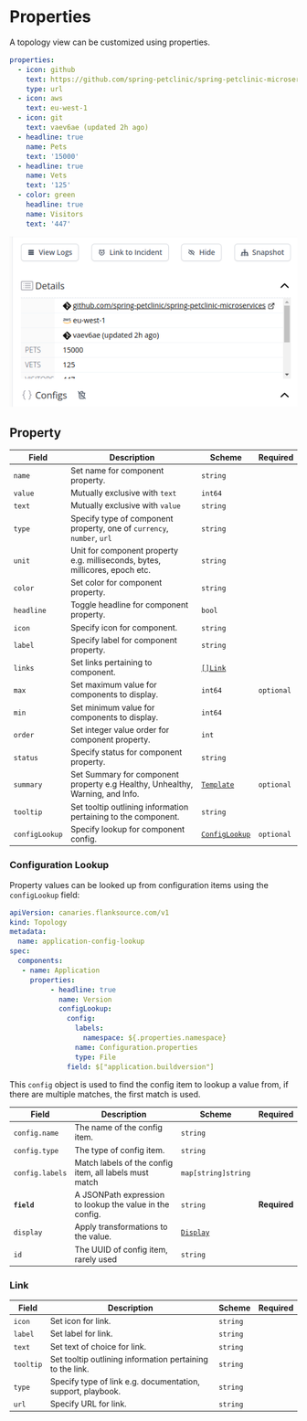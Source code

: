 # Properties

A topology view can be customized using properties.

```yaml
properties:
  - icon: github
    text: https://github.com/spring-petclinic/spring-petclinic-microservices
    type: url
  - icon: aws
    text: eu-west-1
  - icon: git
    text: vaev6ae (updated 2h ago)
  - headline: true
    name: Pets
    text: '15000'
  - headline: true
    name: Vets
    text: '125'
  - color: green
    headline: true
    name: Visitors
    text: '447'
```

![Properties Displayed](../images/properties-in-mission-control.png)

## Property

| Field            | Description                                                  | Scheme                                  | Required   |
| ---------------- | ------------------------------------------------------------ | --------------------------------------- | ---------- |
| `name`           | Set name for component property.                             | `string`                                |            |
| `value`          | Mutually exclusive with `text`                             | `int64`                                 |            |
| `text`           | Mutually exclusive with `value` | `string`                                |            |
| `type`           | Specify type of component property, one of `currency`, `number`, `url` | `string`                                |            |
| `unit`           | Unit for component property e.g. milliseconds, bytes, millicores, epoch etc. | `string`                                |            |
| `color`          | Set color for component property.                            | `string`                                |            |
| `headline`       | Toggle headline for component property.                      | `bool`                                  |            |
| `icon`           | Specify icon for component.                                  | `string`                                |            |
| `label`          | Specify label for component property.                        | `string`                                |            |
| `links`          | Set links pertaining to component.                           | [`[]Link`](#link)                       |            |
| `max`            | Set maximum value for components to display.                 | `int64`                                 | `optional` |
| `min`            | Set minimum value for components to display.                 | `int64`                                 |            |
| `order`          | Set integer value order for component property.              | `int`                                   |            |
| `status`         | Specify status for component property.                       | `string`                                |            |
| `summary`        | Set Summary for component property e.g Healthy, Unhealthy, Warning, and Info. | [`Template`](../concepts/templating.md) | `optional` |
| `tooltip`        | Set tooltip outlining information pertaining to the component. | `string`                                |            |
| `configLookup`   | Specify lookup for component config.                         | [`ConfigLookup`](#configlookup)         | `optional` |

### Configuration Lookup

Property values can be looked up from configuration items using the `configLookup` field:

```yaml title="config-lookup.yaml"
apiVersion: canaries.flanksource.com/v1
kind: Topology
metadata:
  name: application-config-lookup
spec:
  components:
   - name: Application
     properties:
          - headline: true
            name: Version
            configLookup:
              config:
                labels:
                  namespace: ${.properties.namespace}
                name: Configuration.properties
                type: File
              field: $["application.buildversion"]

```

This `config` object is used to find the config item to lookup a value from, if there are multiple matches, the first match is used.

| Field     | Description                                              | Scheme                         | Required |
| --------- | -------------------------------------------------------- | ------------------------------ | -------- |
| `config.name`      | The name of the config item.      | `string`            |              |
| `config.type`      | The type of config item.              | `string`            |  |
| `config.labels`      | Match labels of the config item, all labels must match              | `map[string]string` |  |
| **`field`** | A JSONPath expression to lookup the value in the config. | `string`                       | **Required** |
| `display` | Apply transformations to the value.                      | [`Display`](../concepts/templating.md)          |          |
| `id`      | The UUID of config item, rarely used                       | `string`                       |          |

### Link

| Field     | Description                                                 | Scheme   | Required |
| --------- | ----------------------------------------------------------- | -------- | -------- |
| `icon`    | Set icon for link.                                          | `string` |          |
| `label`   | Set label for link.                                         | `string` |          |
| `text`    | Set text of choice for link.                                | `string` |          |
| `tooltip` | Set tooltip outlining information pertaining to the link.   | `string` |          |
| `type`    | Specify type of link e.g. documentation, support, playbook. | `string` |          |
| `url`     | Specify URL for link.                                       | `string` |          |
